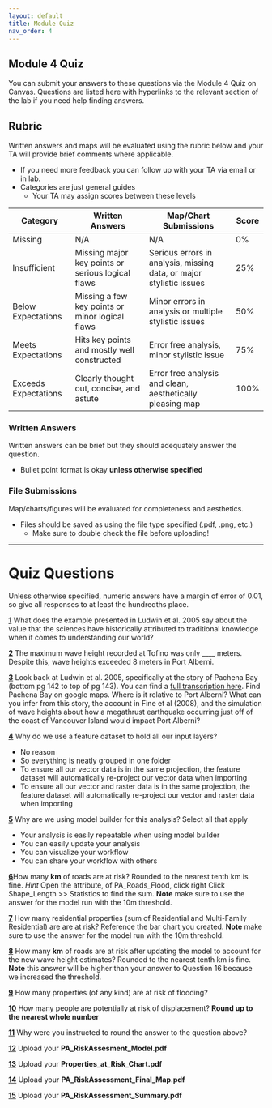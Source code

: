 ```yaml
---
layout: default
title: Module Quiz
nav_order: 4
---
```


## Module 4 Quiz

You can submit your answers to these questions via the Module 4 Quiz on Canvas.  Questions are listed here with hyperlinks to the relevant section of the lab if you need help finding answers.

## Rubric

Written answers and maps will be evaluated using the rubric below and your TA will provide brief comments where applicable.

* If you need more feedback you can follow up with your TA via email or in lab.
* Categories are just general guides
    * Your TA may assign scores between these levels


|      Category      |                   Written Answers                |                 Map/Chart Submissions                             |Score|
|--------------------|--------------------------------------------------|-------------------------------------------------------------------|-----|
|Missing             |N/A                                               |N/A                                                                |0%   |
|Insufficient        |Missing major key points or serious logical flaws |Serious errors in analysis, missing data, or major stylistic issues|25%  |
|Below Expectations  |Missing a few key points or minor logical flaws   |Minor errors in analysis or multiple stylistic issues              |50%  |
|Meets Expectations  |Hits key points and mostly well constructed       |Error free analysis, minor stylistic issue                         |75%  |
|Exceeds Expectations|Clearly thought out, concise, and astute          |Error free analysis and clean, aesthetically pleasing map          |100% |

### Written Answers 

Written answers can be brief but they should adequately answer the question.

* Bullet point format is okay **unless otherwise specified**


### File Submissions

Map/charts/figures will be evaluated for completeness and aesthetics.

* Files should be saved as using the file type specified (.pdf, .png, etc.)
    * Make sure to double check the file before uploading!

---

# Quiz Questions

Unless otherwise specified, numeric answers have a margin of error of 0.01, so give all responses to at least the hundredths place.

[**1**](Application_Part1.md#Traditional-knowlege-and-records-of-past-tsunamis) What does the example presented in Ludwin et al. 2005 say about the value that the sciences have historically attributed to traditional knowledge when it comes to understanding our world? 

<!-- The sciences have tended to have a bias against and non-white/colonial/male knowledge/sources -->

[**2**](Application_Part1.md#unique-geography) The maximum wave height recorded at Tofino was only ____ meters.  Despite this, wave heights exceeded 8 meters in Port Alberni.  

<!-- 2.4 -->

[**3**](Application_Part1.md#simulated-save-heights) Look back at Ludwin et al. 2005, specifically at the story of Pachena Bay (bottom pg 142 to top of pg 143).  You can find a [full transcription here](https://pnsn.org/outreach/native-american-stories/other-stories/the-tsunami-at-anaqtl-a-or-pachena-bay).  Find Pachena Bay on google maps.  Where is it relative to Port Alberni?  What can you infer from this story, the account in Fine et al (2008), and the simulation of wave heights about how a megathrust earthquake occurring just off of the coast of Vancouver Island would impact Port Alberni? 

<!-- The whole village was destroyed.  Only ppl up high on the hill survived.  The bay has a shorter but similar shape to the alberni inlet.  An equivalent earthquake would be VERY bad. -->

[**4**](Application_Part2.md#port-alberni-data) Why do we use a feature dataset to hold all our input layers?

* No reason
* So everything is neatly grouped in one folder
* To ensure all our vector data is in the same projection, the feature dataset will automatically re-project our vector data when importing
* To ensure all our vector and raster data is in the same projection, the feature dataset will automatically re-project our vector and raster data when importing

<!-- C -->

[**5**](Application_Part3.md#automating-with-model-builder) Why are we using model builder for this analysis?  Select all that apply

* Your analysis is easily repeatable when using model builder
* You can easily update your analysis
* You can visualize your workflow
* You can share your workflow with others


[**6**](Application_Part3.md#clip-the-roads-layer)How many **km** of roads are at risk?  Rounded to the nearest tenth km is fine.  *Hint* Open the attribute, of PA_Roads_Flood, click right Click Shape_Length >> Statistics to find the sum.  **Note** make sure to use the answer for the model run with the 10m threshold.

<!-- 31.16 -->

[**7**](Application_Part3.md#select-properties-by-location) How many residential properties (sum of Residential and Multi-Family Residential) are are at risk?  Reference the bar chart you created.  **Note** make sure to use the answer for the model run with the 10m threshold.

<!-- 689 -->


[**8**](Application_Part4.md) How many **km** of roads are at risk after updating the model to account for the new wave height estimates? Rounded to the nearest tenth km is fine.  **Note** this answer will be higher than your answer to Question 16 because we increased the threshold.

<!-- 44.3 -->

[**9**](Application_Part4.md) How many properties (of any kind) are at risk of flooding?

<!-- 1413 -->

[**10**](Application_Part4.md) How many people are potentially at risk of displacement?  **Round up to the nearest whole number**

<!-- 2038 -->

[**11**](Application_Part4.md) Why were you instructed to round the answer to the question above?


[**12**](Application_Part5.md) Upload your **PA_RiskAssesment_Model.pdf**

[**13**](Application_Part5.md) Upload your **Properties_at_Risk_Chart.pdf**

[**14**](Application_Part5.md) Upload your **PA_RiskAssessment_Final_Map.pdf**

[**15**](Application_Part5.md) Upload your **PA_RiskAssessment_Summary.pdf**